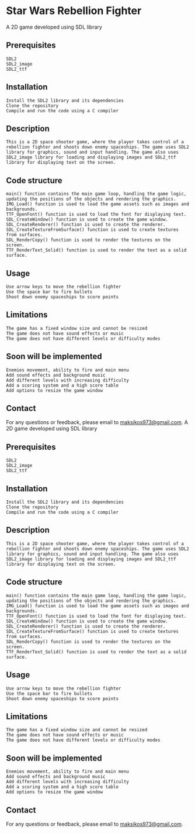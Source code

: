 # Star Wars Rebellion Fighter

A 2D game developed using SDL library

## Prerequisites

    SDL2
    SDL2_image
    SDL2_ttf

## Installation

    Install the SDL2 library and its dependencies
    Clone the repository
    Compile and run the code using a C compiler

## Description

    This is a 2D space shooter game, where the player takes control of a rebellion fighter and shoots down enemy spaceships. The game uses SDL2 library for graphics, sound and input handling. The game also uses SDL2_image library for loading and displaying images and SDL2_ttf library for displaying text on the screen.
## Code structure

    main() function contains the main game loop, handling the game logic, updating the positions of the objects and rendering the graphics.
    IMG_Load() function is used to load the game assets such as images and backgrounds.
    TTF_OpenFont() function is used to load the font for displaying text.
    SDL_CreateWindow() function is used to create the game window.
    SDL_CreateRenderer() function is used to create the renderer.
    SDL_CreateTextureFromSurface() function is used to create textures from surfaces.
    SDL_RenderCopy() function is used to render the textures on the screen.
    TTF_RenderText_Solid() function is used to render the text as a solid surface.

## Usage

    Use arrow keys to move the rebellion fighter
    Use the space bar to fire bullets
    Shoot down enemy spaceships to score points

## Limitations

    The game has a fixed window size and cannot be resized
    The game does not have sound effects or music
    The game does not have different levels or difficulty modes

## Soon will be implemented

    Enemies movement, ability to fire and main menu
    Add sound effects and background music
    Add different levels with increasing difficulty
    Add a scoring system and a high score table
    Add options to resize the game window

## Contact

For any questions or feedback, please email to maksikos973@gmail.com.
A 2D game developed using SDL library

## Prerequisites

    SDL2
    SDL2_image
    SDL2_ttf

## Installation

    Install the SDL2 library and its dependencies
    Clone the repository
    Compile and run the code using a C compiler

## Description

    This is a 2D space shooter game, where the player takes control of a rebellion fighter and shoots down enemy spaceships. The game uses SDL2 library for graphics, sound and input handling. The game also uses SDL2_image library for loading and displaying images and SDL2_ttf library for displaying text on the screen.
## Code structure

    main() function contains the main game loop, handling the game logic, updating the positions of the objects and rendering the graphics.
    IMG_Load() function is used to load the game assets such as images and backgrounds.
    TTF_OpenFont() function is used to load the font for displaying text.
    SDL_CreateWindow() function is used to create the game window.
    SDL_CreateRenderer() function is used to create the renderer.
    SDL_CreateTextureFromSurface() function is used to create textures from surfaces.
    SDL_RenderCopy() function is used to render the textures on the screen.
    TTF_RenderText_Solid() function is used to render the text as a solid surface.

## Usage

    Use arrow keys to move the rebellion fighter
    Use the space bar to fire bullets
    Shoot down enemy spaceships to score points

## Limitations

    The game has a fixed window size and cannot be resized
    The game does not have sound effects or music
    The game does not have different levels or difficulty modes

## Soon will be implemented

    Enemies movement, ability to fire and main menu
    Add sound effects and background music
    Add different levels with increasing difficulty
    Add a scoring system and a high score table
    Add options to resize the game window

## Contact

For any questions or feedback, please email to maksikos973@gmail.com.